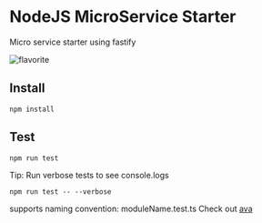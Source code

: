 # NodeJS MicroService Starter

Micro service starter using fastify

![flavorite](https://raw.githubusercontent.com/patomation/vanilla-starter/master/public/favicon.ico)

## Install

```
npm install
```

## Test

```
npm run test
```

Tip: Run verbose tests to see console.logs

```
npm run test -- --verbose
```

supports naming convention: moduleName.test.ts
Check out [ava](https://github.com/avajs/ava)
